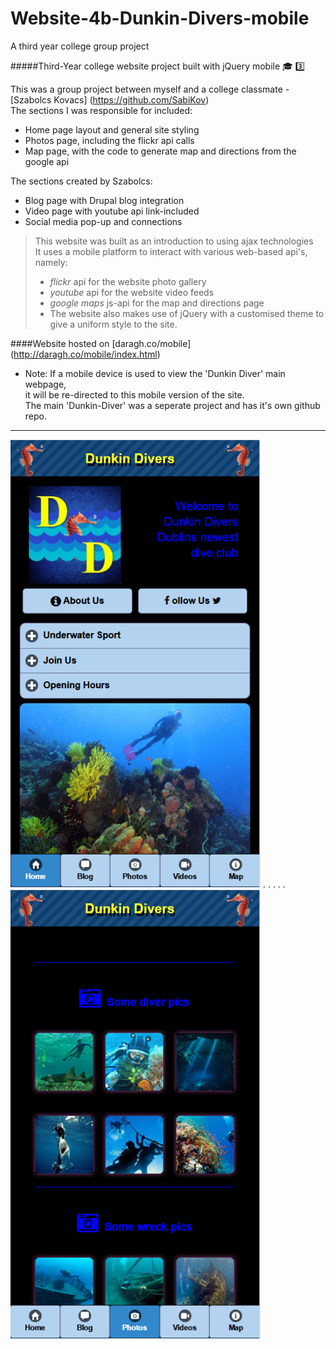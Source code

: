 # Website-4b-Dunkin-Divers-mobile
A third year college group project  


#####Third-Year college website project built with jQuery mobile :mortar_board: :three:  

This was a group project between myself and a college classmate - [Szabolcs Kovacs] (https://github.com/SabiKov)  
The sections I was responsible for included:  
- Home page layout and general site styling
- Photos page, including the flickr api calls
- Map page, with the code to generate map and directions from the google api  

The sections created by Szabolcs:  
- Blog page with Drupal blog integration
- Video page with youtube api link-included
- Social media pop-up and connections

> This website was built as an introduction to using ajax technologies  
> It uses a mobile platform to interact with various web-based api's, namely:
> * _flickr_ api for the website photo gallery
> * _youtube_ api for the website video feeds
> * _google maps_ js-api for the map and directions page
> * The website also makes use of jQuery with a customised theme to give a uniform style to the site.  

####Website hosted on [daragh.co/mobile] (http://daragh.co/mobile/index.html)
* Note: If a mobile device is used to view the 'Dunkin Diver' main webpage,  
it will be re-directed to this mobile version of the site.  
The main 'Dunkin-Diver' was a seperate project and has it's own github repo.

<hr />
<img src="https://github.com/daraghwalshe/Website-4b-Dunkin-Divers-mobile/blob/master/dd_home.PNG" width="400"> . . . . . 
<img src="https://github.com/daraghwalshe/Website-4b-Dunkin-Divers-mobile/blob/master/dd_photos.PNG" width="400">


